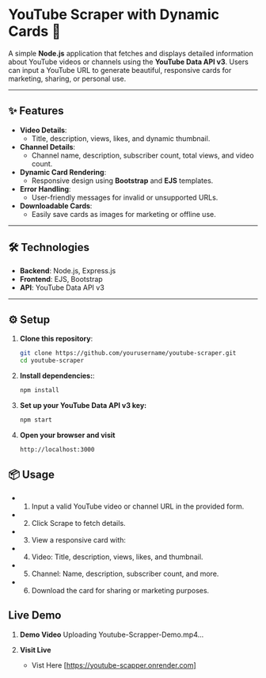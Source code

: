 # YouTube Scraper with Dynamic Cards 🎥  

A simple **Node.js** application that fetches and displays detailed information about YouTube videos or channels using the **YouTube Data API v3**. Users can input a YouTube URL to generate beautiful, responsive cards for marketing, sharing, or personal use.  

---

## ✨ Features  

- **Video Details**:  
  - Title, description, views, likes, and dynamic thumbnail.  
- **Channel Details**:  
  - Channel name, description, subscriber count, total views, and video count.  
- **Dynamic Card Rendering**:  
  - Responsive design using **Bootstrap** and **EJS** templates.  
- **Error Handling**:  
  - User-friendly messages for invalid or unsupported URLs.  
- **Downloadable Cards**:  
  - Easily save cards as images for marketing or offline use.  

---

## 🛠️ Technologies  

- **Backend**: Node.js, Express.js  
- **Frontend**: EJS, Bootstrap  
- **API**: YouTube Data API v3  

---

## ⚙️ Setup  

1. **Clone this repository**:  
   ```bash
   git clone https://github.com/yourusername/youtube-scraper.git  
   cd youtube-scraper  

2. **Install dependencies:**:  
   ```bash
   npm install

3. **Set up your YouTube Data API v3 key:**
   ```bash
   npm start

4. **Open your browser and visit**
   ```arduino
   http://localhost:3000

## 📦 Usage

- 1. Input a valid YouTube video or channel URL in the provided form.
- 2. Click Scrape to fetch details.
- 3. View a responsive card with:
- 4. Video: Title, description, views, likes, and thumbnail.
- 5. Channel: Name, description, subscriber count, and more.
- 6. Download the card for sharing or marketing purposes.

## Live Demo
1. **Demo Video**
Uploading Youtube-Scrapper-Demo.mp4…

2. **Visit Live**
   - Vist Here [https://youtube-scapper.onrender.com]


